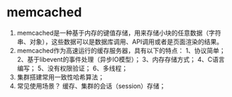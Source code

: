 # memcached

1.	memcached是一种基于内存的键值存储，用来存储小块的任意数据（字符串、对象），这些数据可以是数据库调用、API调用或者是页面渲染的结果。
2.	memcached作为高速运行的缓存服务器，具有以下的特点：
1、协议简单；
2、基于libevent的事件处理（异步IO模型）；
3、内存存储方式；
4、C语言编写；
5、没有权限验证；
6、多线程；
3.	集群搭建常用一致性哈希算法；
4.	常见使用场景？
缓存、集群的会话（session）存储；
